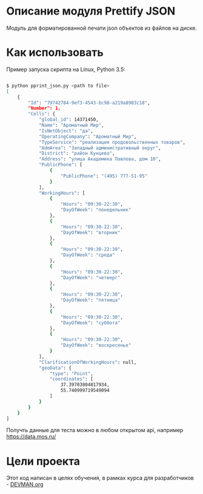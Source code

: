 # Описание модуля Prettify JSON

Модуль для форматированной печати json объектов из файлов на диске.

# Как использовать

Пример запуска скрипта на Linux, Python 3.5:

```bash

$ python pprint_json.py <path to file>
[
    {
        "Id": "79742784-9ef3-4543-bc98-a219a8903c18",
        "Number": 1,
        "Cells": {
            "global_id": 14371450,
            "Name": "Ароматный Мир",
            "IsNetObject": "да",
            "OperatingCompany": "Ароматный Мир",
            "TypeService": "реализация продовольственных товаров",
            "AdmArea": "Западный административный округ",
            "District": "район Кунцево",
            "Address": "улица Академика Павлова, дом 10",
            "PublicPhone": [
                {
                    "PublicPhone": "(495) 777-51-95"
                }
            ],
            "WorkingHours": [
                {
                    "Hours": "09:30-22:30",
                    "DayOfWeek": "понедельник"
                },
                {
                    "Hours": "09:30-22:30",
                    "DayOfWeek": "вторник"
                },
                {
                    "Hours": "09:30-22:30",
                    "DayOfWeek": "среда"
                },
                {
                    "Hours": "09:30-22:30",
                    "DayOfWeek": "четверг"
                },
                {
                    "Hours": "09:30-22:30",
                    "DayOfWeek": "пятница"
                },
                {
                    "Hours": "09:30-22:30",
                    "DayOfWeek": "суббота"
                },
                {
                    "Hours": "09:30-22:30",
                    "DayOfWeek": "воскресенье"
                }
            ],
            "ClarificationOfWorkingHours": null,
            "geoData": {
                "type": "Point",
                "coordinates": [
                    37.39703804817934,
                    55.740999719549094
                ]
            }
        }
    }
]

```
Получть данные для теста можно в любом открытом api, например https://data.mos.ru/

# Цели проекта

Этот код написан в целях обучения, в рамках курса для разработчиков - [DEVMAN.org](https://devman.org)
